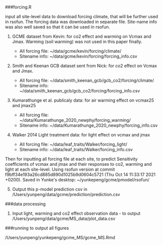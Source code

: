 ###forcing.R

input all site-level data to download forcing climate, that will be further used in rsofun. The forcing data was downloaded in separate file. Site-name info was also well saved so that it can be used in rsofun.


1.  GCME dataset from Kevin: for co2 effect and warming on Vcmax and Jmax. Warming (soil warming) was not used in this paper finally.
	- All forcing file: ~/data/gcme/kevin/forcing/climate/
	- Sitename info: ~/data/gcme/kevin/forcing/forcing_info.csv

2.  Smith and Keenan GCB dataset sent from Nick: for co2 effect on Vcmax and Jmax. 
    - All forcing file: ~/data/smith_keenan_gcb/gcb_co2/forcing/climate/
    - Sitename info: ~/data/smith_keenan_gcb/gcb_co2/forcing/forcing_info.csv

3.  Kumarathunge et al. publicaly data: for air warming effect on vcmax25 and jmax25
	- All forcing file: ~/data/Kumarathunge_2020_newphy/forcing_warming/
	- Sitename info: ~/data/Kumarathunge_2020_newphy/forcing_info.csv

4. Walker 2014 Light treatment data: for light effect on vcmax and jmax
	- All forcing file: ~/data/leaf_traits/Walker/forcing_light/
	-  Sitename info: ~/data/leaf_traits/Walker/forcing_info.csv


Then for inputting all forcing file at each site, to predict Sensitivity coefficients of vcmax and jmax and their responses to co2, warming and light at each site-level. Using rsofun version at commit f9bff34e193a26cd885d890d1025b9d0604c5721 (Thu Oct 14 11:33:17 2021 +0200). Saved in Yunke's desktop: ~/yunkepeng/gcme/pmodel/rsofun/

5. Output this p-model prediction csv in /Users/yunpeng/data/gcme/prediction/prediction.csv

###data processing

1. Input light, warming and co2 effect observation data - to output /Users/yunpeng/data/gcme/MS_data/plot_data.csv

###running to output all figures

/Users/yunpeng/yunkepeng/gcme_MS/gcme_MS.Rmd



